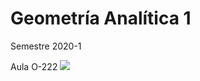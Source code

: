 # Geometría Analítica 1
Semestre 2020-1 

Aula O-222
![](https://github.com/HaydeePeruyero/Geometria-Analitica-1/blob/master/Marca.png)
